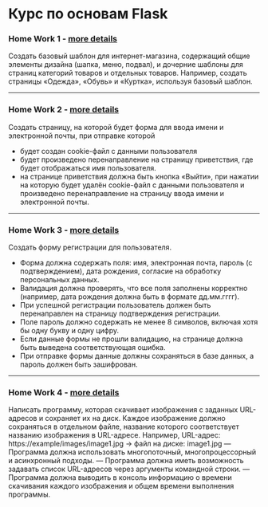 # Курс по основам Flask

### Home Work 1 - [more details](https://github.com/kremlik144/Flask/tree/main/HW_1)

Создать базовый шаблон для интернет-магазина, содержащий общие элементы дизайна (шапка, меню, подвал), и дочерние шаблоны для страниц категорий товаров и отдельных товаров. Например, создать страницы «Одежда», «Обувь» и «Куртка», используя базовый шаблон.

___



### Home Work 2 - [more details](https://github.com/kremlik144/Flask/tree/main/HW_2)

Создать страницу, на которой будет форма для ввода имени и электронной почты, при отправке которой 
- будет создан cookie-файл с данными пользователя
- будет произведено перенаправление на страницу приветствия, где будет отображаться имя пользователя.
- на странице приветствия должна быть кнопка «Выйти», при нажатии на которую будет удалён cookie-файл с данными пользователя и произведено перенаправление на страницу ввода имени и электронной почты.

___



### Home Work 3 - [more details](https://github.com/kremlik144/Flask/tree/main/HW_3)

Создать форму регистрации для пользователя.
- Форма должна содержать поля: имя, электронная почта, пароль (с подтверждением), дата рождения, согласие на обработку персональных данных.
- Валидация должна проверять, что все поля заполнены корректно (например, дата рождения должна быть в формате дд.мм.гггг).
- При успешной регистрации пользователь должен быть перенаправлен на страницу подтверждения регистрации.
- Поле пароль должно содержать не менее 8 символов, включая хотя бы одну букву и одну цифру.
- Если данные формы не прошли валидацию, на странице должна быть выведена соответствующая ошибка.
- При отправке формы данные должны сохраняться в базе данных, а пароль должен быть зашифрован.

___


### Home Work 4 - [more details](https://github.com/kremlik144/Flask/tree/main/HW_4)

Написать программу, которая скачивает изображения с заданных URL-адресов и сохраняет их на диск. Каждое изображение должно сохраняться в отдельном файле, название которого соответствует названию изображения в URL-адресе.
Например, URL-адрес: https://example/images/image1.jpg -> файл на диске: image1.jpg
— Программа должна использовать многопоточный, многопроцессорный и асинхронный подходы.
— Программа должна иметь возможность задавать список URL-адресов через аргументы командной строки.
— Программа должна выводить в консоль информацию о времени скачивания каждого изображения и общем времени выполнения программы.